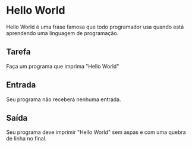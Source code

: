 # Hello World

Hello World é uma frase famosa que todo programador usa quando está aprendendo uma linguagem de programação.

## Tarefa

Faça um programa que imprima "Hello World"

## Entrada

Seu programa não receberá nenhuma entrada.

## Saída

Seu programa deve imprimir "Hello World" sem aspas e com uma quebra de linha no final.
